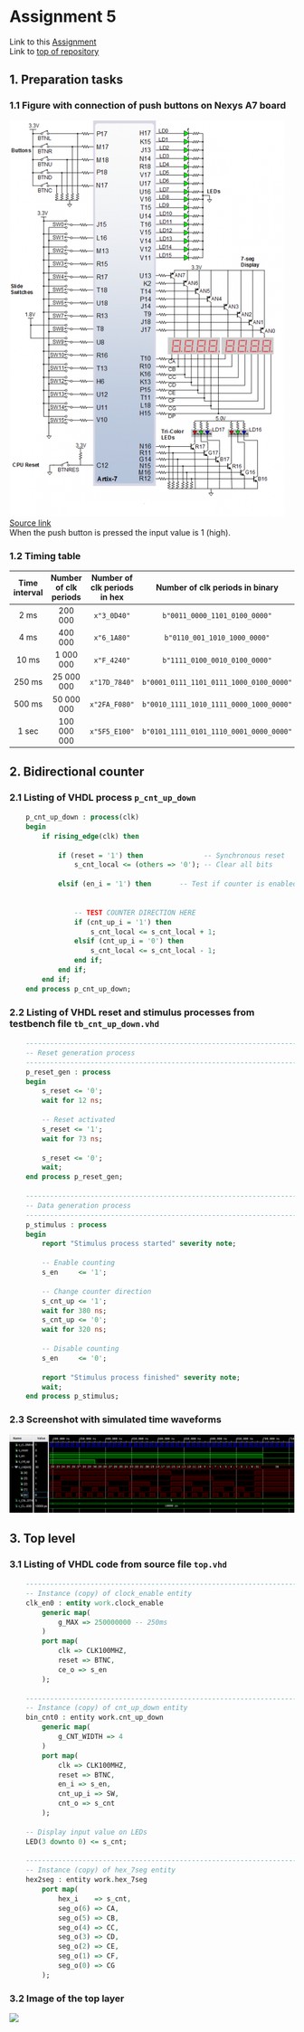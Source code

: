 # Assignment 5
Link to this [Assignment](https://github.com/ondrasouk/Digital-electronics-1/tree/main/Labs/05-counter)  
Link to [top of repository](https://github.com/ondrasouk/Digital-electronics-1)
## 1. Preparation tasks
### 1.1 Figure with connection of push buttons on Nexys A7 board
![](../03-vivado/images/n4r.png)  
[Source link](https://reference.digilentinc.com/_media/reference/programmable-logic/nexys-a7/n4r.png)  
When the push button is pressed the input value is 1 (high).
### 1.2 Timing table
| **Time interval** | **Number of clk periods** | **Number of clk periods in hex** | **Number of clk periods in binary** |
   | :-: | :-: | :-: | :-: |
   | 2&nbsp;ms | 200 000 | `x"3_0D40"` | `b"0011_0000_1101_0100_0000"` |
   | 4&nbsp;ms | 400 000 |`x"6_1A80"` | `b"0110_001_1010_1000_0000"` |
   | 10&nbsp;ms | 1 000 000 |`x"F_4240"`| `b"1111_0100_0010_0100_0000"` |
   | 250&nbsp;ms | 25 000 000 | `x"17D_7840"` | `b"0001_0111_1101_0111_1000_0100_0000"` |
   | 500&nbsp;ms | 50 000 000 | `x"2FA_F080"` | `b"0010_1111_1010_1111_0000_1000_0000"` |
   | 1&nbsp;sec | 100 000 000 | `x"5F5_E100"` | `b"0101_1111_0101_1110_0001_0000_0000"` |
## 2. Bidirectional counter
### 2.1 Listing of VHDL process `p_cnt_up_down`
```VHDL
    p_cnt_up_down : process(clk)
    begin
        if rising_edge(clk) then
        
            if (reset = '1') then               -- Synchronous reset
                s_cnt_local <= (others => '0'); -- Clear all bits

            elsif (en_i = '1') then       -- Test if counter is enabled


                -- TEST COUNTER DIRECTION HERE
                if (cnt_up_i = '1') then
                    s_cnt_local <= s_cnt_local + 1;
                elsif (cnt_up_i = '0') then
                    s_cnt_local <= s_cnt_local - 1;
                end if;
            end if;
        end if;
    end process p_cnt_up_down;
```
### 2.2 Listing of VHDL reset and stimulus processes from testbench file `tb_cnt_up_down.vhd`
```VHDL
    --------------------------------------------------------------------
    -- Reset generation process
    --------------------------------------------------------------------
    p_reset_gen : process
    begin
        s_reset <= '0';
        wait for 12 ns;
        
        -- Reset activated
        s_reset <= '1';
        wait for 73 ns;

        s_reset <= '0';
        wait;
    end process p_reset_gen;

    --------------------------------------------------------------------
    -- Data generation process
    --------------------------------------------------------------------
    p_stimulus : process
    begin
        report "Stimulus process started" severity note;

        -- Enable counting
        s_en     <= '1';
        
        -- Change counter direction
        s_cnt_up <= '1';
        wait for 380 ns;
        s_cnt_up <= '0';
        wait for 320 ns;

        -- Disable counting
        s_en     <= '0';

        report "Stimulus process finished" severity note;
        wait;
    end process p_stimulus;
```
### 2.3 Screenshot with simulated time waveforms
![](images/sc1.png)

## 3. Top level
### 3.1 Listing of VHDL code from source file `top.vhd`
```VHDL
    --------------------------------------------------------------------
    -- Instance (copy) of clock_enable entity
    clk_en0 : entity work.clock_enable
        generic map(
            g_MAX => 250000000 -- 250ms
        )
        port map(
            clk => CLK100MHZ,
            reset => BTNC,
            ce_o => s_en
        );

    --------------------------------------------------------------------
    -- Instance (copy) of cnt_up_down entity
    bin_cnt0 : entity work.cnt_up_down
        generic map(
            g_CNT_WIDTH => 4
        )
        port map(
            clk => CLK100MHZ,
            reset => BTNC,
            en_i => s_en,
            cnt_up_i => SW,
            cnt_o => s_cnt
        );

    -- Display input value on LEDs
    LED(3 downto 0) <= s_cnt;

    --------------------------------------------------------------------
    -- Instance (copy) of hex_7seg entity
    hex2seg : entity work.hex_7seg
        port map(
            hex_i    => s_cnt,
            seg_o(6) => CA,
            seg_o(5) => CB,
            seg_o(4) => CC,
            seg_o(3) => CD,
            seg_o(2) => CE,
            seg_o(1) => CF,
            seg_o(0) => CG
        );
```
### 3.2 Image of the top layer
![](images/diagram.png)
